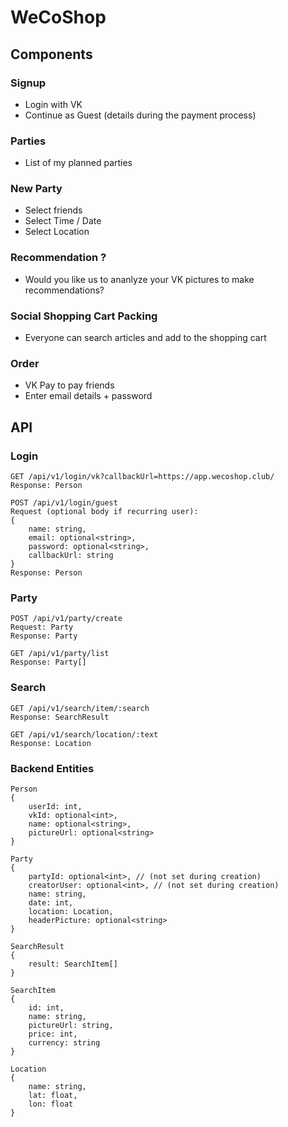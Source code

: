 # WeCoShop

## Components

### Signup
- Login with VK
- Continue as Guest (details during the payment process)

### Parties
- List of my planned parties

### New Party
- Select friends
- Select Time / Date
- Select Location

### Recommendation ?
- Would you like us to ananlyze your VK pictures to make recommendations?

### Social Shopping Cart Packing
- Everyone can search articles and add to the shopping cart

### Order
- VK Pay to pay friends
- Enter email details + password

## API

### Login
```
GET /api/v1/login/vk?callbackUrl=https://app.wecoshop.club/
Response: Person

POST /api/v1/login/guest
Request (optional body if recurring user): 
{
    name: string,
    email: optional<string>,
    password: optional<string>,
    callbackUrl: string
}
Response: Person
```

### Party
```
POST /api/v1/party/create
Request: Party
Response: Party

GET /api/v1/party/list
Response: Party[]
```

### Search

```
GET /api/v1/search/item/:search
Response: SearchResult

GET /api/v1/search/location/:text
Response: Location
```

### Backend Entities
```
Person
{
    userId: int,
    vkId: optional<int>,
    name: optional<string>,
    pictureUrl: optional<string>
}

Party
{
    partyId: optional<int>, // (not set during creation)
    creatorUser: optional<int>, // (not set during creation)
    name: string,
    date: int,
    location: Location,
    headerPicture: optional<string>
}

SearchResult
{
    result: SearchItem[]
}

SearchItem
{
    id: int,
    name: string,
    pictureUrl: string,
    price: int,
    currency: string
}

Location
{
    name: string,
    lat: float,
    lon: float
}
```
